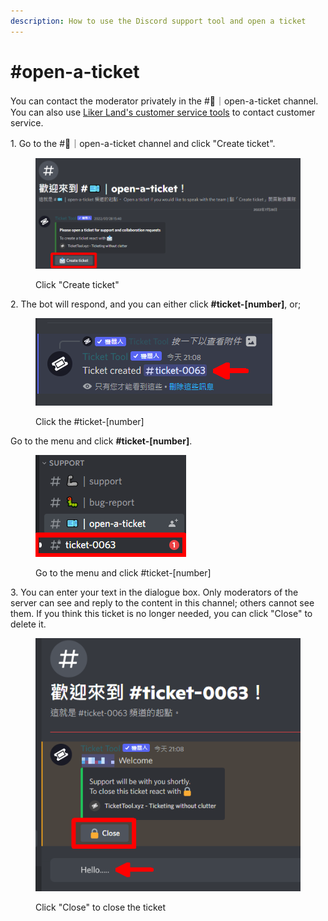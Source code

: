 ```yaml
---
description: How to use the Discord support tool and open a ticket
---
```


# #open-a-ticket

You can contact the moderator privately in the #🎫｜open-a-ticket channel. You can also use [Liker Land's customer service tools](https://go.crisp.chat/chat/embed/?website\_id=5c009125-5863-4059-ba65-43f177ca33f7) to contact customer service.

1\. Go to the #🎫｜open-a-ticket channel and click "Create ticket".

<figure><img src="../../.gitbook/assets/ticket tool 1.png" alt=""><figcaption><p>Click "Create ticket"</p></figcaption></figure>

2\. The bot will respond, and you can either click **#ticket-\[number]**, or;

<figure><img src="../../.gitbook/assets/ticket tool 2.png" alt=""><figcaption><p>Click the #ticket-[number]</p></figcaption></figure>

Go to the menu and click **#ticket-\[number]**.

<figure><img src="../../.gitbook/assets/ticket tool 3.png" alt=""><figcaption><p>Go to the menu and click #ticket-[number]</p></figcaption></figure>

3\. You can enter your text in the dialogue box. Only moderators of the server can see and reply to the content in this channel; others cannot see them. If you think this ticket is no longer needed, you can click "Close" to delete it.

<figure><img src="../../.gitbook/assets/ticket tool 4.png" alt=""><figcaption><p>Click "Close" to close the ticket </p></figcaption></figure>
